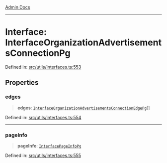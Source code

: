 [Admin Docs](/)

***

# Interface: InterfaceOrganizationAdvertisementsConnectionPg

Defined in: [src/utils/interfaces.ts:553](https://github.com/PalisadoesFoundation/talawa-admin/blob/main/src/utils/interfaces.ts#L553)

## Properties

### edges

> **edges**: [`InterfaceOrganizationAdvertisementsConnectionEdgePg`](utils\interfaces\README\interfaces\InterfaceOrganizationAdvertisementsConnectionEdgePg.md)[]

Defined in: [src/utils/interfaces.ts:554](https://github.com/PalisadoesFoundation/talawa-admin/blob/main/src/utils/interfaces.ts#L554)

***

### pageInfo

> **pageInfo**: [`InterfacePageInfoPg`](utils\interfaces\README\interfaces\InterfacePageInfoPg.md)

Defined in: [src/utils/interfaces.ts:555](https://github.com/PalisadoesFoundation/talawa-admin/blob/main/src/utils/interfaces.ts#L555)

